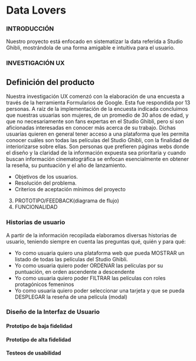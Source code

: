 # Data Lovers

###	INTRODUCCIÓN

Nuestro proyecto está enfocado en sistematizar la data referida a Studio Ghibli, mostrándola de una forma amigable e intuitiva para el usuario. 

###	INVESTIGACIÓN UX
## Definición del producto
 Nuestra investigación UX comenzó con la elaboración de una encuesta a través de la herramienta Formularios de Google. Esta fue respondida por 13 personas. A raíz de la implementación de la encuesta indicada concluimos que nuestras usuarias son mujeres, de un promedio de 30 años de edad, y que no necesariamente son fans expertas en el Studio Ghibli, pero sí son aficionadas interesadas en conocer más acerca de su trabajo.
Dichas usuarias quieren en general tener acceso a una plataforma que les permita conocer cuáles son todas las películas del Studio Ghibli, con la finalidad de interiorizarse sobre ellas.
Son personas que prefieren páginas webs donde el diseño y la claridad de la información expuesta sea prioritaria y cuando buscan información cinematográfica se enfocan esencialmente en obtener la reseña, su puntuación y el año de lanzamiento.

* Objetivos de los usuarios.
* Resolución del problema.
* Criterios de aceptación mínimos del proyecto

3.	PROTOTIPO/FEEDBACK(diagrama de flujo)
4.	FUNCIONALIDAD


### Historias de usuario

A partir de la información recopilada elaboramos diversas historias de usuario, teniendo siempre en cuenta las preguntas qué, quién y para qué:

* Yo como usuaria quiero una plataforma web que pueda MOSTRAR un listado de todas las películas del Studio Ghibli.
* Yo como usuaria quiero poder ORDENAR las películas por su puntuación, en orden ascendente a descendente
* Yo como usuaria quiero poder FILTRAR las películas con roles protagónicos femeninos
* Yo como usuaria quiero poder seleccionar una tarjeta y que se pueda DESPLEGAR la reseña de una película (modal)


### Diseño de la Interfaz de Usuario

#### Prototipo de baja fidelidad


#### Prototipo de alta fidelidad


#### Testeos de usabilidad





